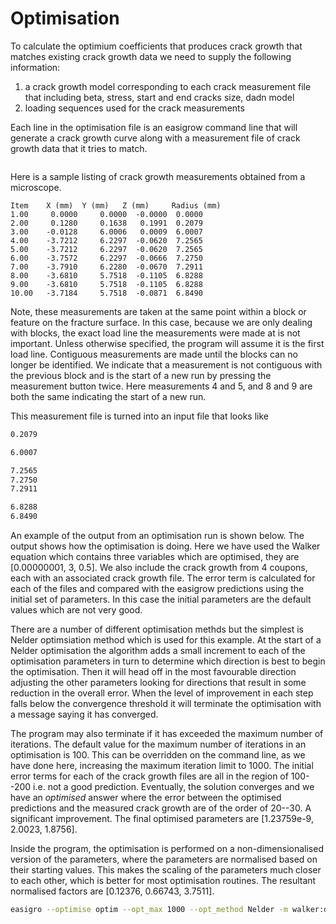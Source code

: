 # Optimisation
To calculate the optimium coefficients that produces crack growth that matches
existing crack growth data we need to supply the following information:

1. a crack growth model corresponding to each crack measurement file
  that including beta, stress, start and end cracks size, dadn model
2. loading sequences used for the crack measurements

Each line in the optimisation file is an easigrow command line that will
generate a crack growth curve along with a measurement file of crack
growth data that it tries to match.

```bash


```

Here is a sample listing of crack growth measurements obtained from a microscope.

```
Item    X (mm)  Y (mm)   Z (mm)     Radius (mm)
1.00     0.0000     0.0000  -0.0000  0.0000
2.00     0.1280     0.1638   0.1991  0.2079
3.00    -0.0128     6.0006   0.0009  6.0007
4.00    -3.7212     6.2297  -0.0620  7.2565
5.00    -3.7212     6.2297  -0.0620  7.2565
6.00    -3.7572     6.2297  -0.0666  7.2750
7.00    -3.7910     6.2280  -0.0670  7.2911
8.00    -3.6810     5.7518  -0.1105  6.8288
9.00    -3.6810     5.7518  -0.1105  6.8288
10.00   -3.7184     5.7518  -0.0871  6.8490
```

Note, these measurements are taken at the same point within a block or
feature on the fracture surface. In this case, because we are only
dealing with blocks, the exact load line the measurements were made at
is not important. Unless otherwise specified, the program will assume
it is the first load line. Contiguous measurements are made until the
blocks can no longer be identified. We indicate that a measurement is
not contiguous with the previous block and is the start of a new run
by pressing the measurement button twice. Here measurements 4 and 5,
and 8 and 9 are both the same indicating the start of a new run.

This measurement file is turned into an input file that looks like
```bash
0.2079

6.0007

7.2565
7.2750
7.2911

6.8288
6.8490
```

An example of the output from an optimisation run is shown below. The
output shows how the optimisation is doing. Here we have used the
Walker equation which contains three variables which are optimised,
they are [0.00000001, 3, 0.5]. We also include the crack growth from 4
coupons, each with an associated crack growth file. The error term is
calculated for each of the files and compared with the
easigrow predictions using the initial set of parameters. In this
case the initial parameters are the default values which are not very
good.

There are a number of different optimisation methds but the simplest
is Nelder optimsiation method which is used for this example. At the
start of a Nelder optimisation the algorithm adds a small increment to
each of the optimisation parameters in turn to determine which direction is
best to begin the optimisation. Then it will head off in
the most favourable direction adjusting the other parameters looking
for directions that result in some reduction in the overall
error. When the level of improvement in each step falls below the
convergence threshold it will terminate the optimisation with a message saying it has
converged.

The program may also terminate if it has exceeded the maximum number
of iterations. The default value for the maximum number of iterations
in an optimisation is 100. This can be overridden on the command line,
as we have done here, increasing the maximum iteration limit to
1000. The initial error terms for each of the crack growth files are
all in the region of 100--200 i.e. not a good prediction. Eventually,
the solution converges and we have an *optimised* answer where the
error between the optimised predictions and the measured crack growth
are of the order of 20--30. A significant improvement. The final
optimised parameters are [1.23759e-9, 2.0023, 1.8756].

Inside the program, the optimisation is performed on a
non-dimensionalised version of the parameters, where the parameters
are normalised based on their starting values. This makes the scaling
of the parameters much closer to each other, which is better for most
optimisation routines. The resultant normalised factors are [0.12376,
0.66743, 3.7511].

```bash
easigro --optimise optim --opt_max 1000 --opt_method Nelder -m walker:default

```

